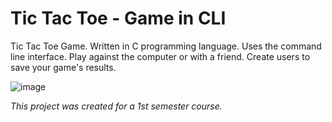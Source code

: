 # Tic Tac Toe - Game in CLI
Tic Tac Toe Game. Written in C programming language. Uses the command line interface. Play against the computer or with a friend. Create users to save your game's results.  
  
  
  ![image](https://i.ibb.co/cCJz4Ry/Untitled.png)

*This project was created for a 1st semester course.*  
